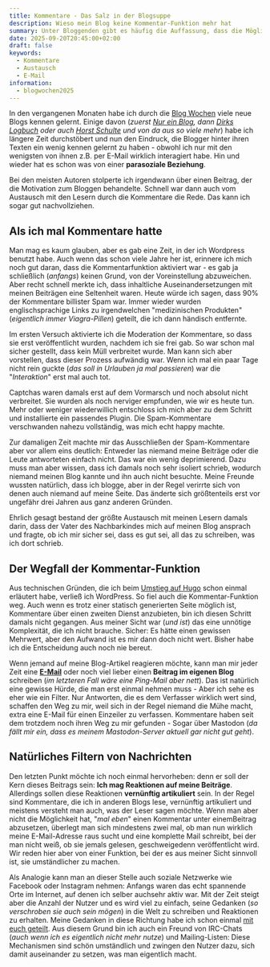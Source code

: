 ```yaml
---
title: Kommentare - Das Salz in der Blogsuppe
description: Wieso mein Blog keine Kommentar-Funktion mehr hat
summary: Unter Bloggenden gibt es häufig die Auffassung, dass die Möglichkeit Kommentare zu hinterlassen, ein essentieller Bestandteil in der Blogging-Szene sei. Der Austausch mit seinen Besuchern erzeugt einen gewissen Flow, bindet sie und belebt das ganze Hobby. Neben der Kommentar-Historie meines Blogs erkläre ich, warum ich das anders sehe und gut darauf verzichten kann.
date: 2025-09-20T20:45:00+02:00
draft: false
keywords:
  - Kommentare
  - Austausch
  - E-Mail
information:
  - blogwochen2025
---
```


In den vergangenen Monaten habe ich durch die [Blog Wochen](/tags/blogwochen2025) viele neue Blogs kennen gelernt. Einige davon (_zuerst [Nur ein Blog](https://nureinblog.at/), dann [Dirks Logbuch](https://deimeke.net/) oder auch [Horst Schulte](https://horstschulte.com) und von da aus so viele mehr_) habe ich längere Zeit durchstöbert und nun den Eindruck, die Blogger hinter ihren Texten ein wenig kennen gelernt zu haben - obwohl ich nur mit den wenigsten von ihnen z.B. per E-Mail wirklich interagiert habe. Hin und wieder hat es schon was von einer **parasoziale Beziehung**.

Bei den meisten Autoren stolperte ich irgendwann über einen Beitrag, der die Motivation zum Bloggen behandelte. Schnell war dann auch vom Austausch mit den Lesern durch die Kommentare die Rede. Das kann ich sogar gut nachvollziehen.


## Als ich mal Kommentare hatte
Man mag es kaum glauben, aber es gab eine Zeit, in der ich Wordpress benutzt habe. Auch wenn das schon viele Jahre her ist, erinnere ich mich noch gut daran, dass die Kommentarfunktion aktiviert war - es gab ja schließlich (_anfangs_) keinen Grund, von der Voreinstellung abzuweichen. Aber recht schnell merkte ich, dass inhaltliche Auseinandersetzungen mit meinen Beiträgen eine Seltenheit waren. Heute würde ich sagen, dass 90% der Kommentare billister Spam war. Immer wieder wurden englischsprachige Links zu irgendwelchen "medizinischen Produkten" (_eigentlich immer Viagra-Pillen_) geteilt, die ich dann händisch entfernte.

Im ersten Versuch aktivierte ich die Moderation der Kommentare, so dass sie erst veröffentlicht wurden, nachdem ich sie frei gab. So war schon mal sicher gestellt, dass kein Müll verbreitet wurde. Man kann sich aber vorstellen, dass dieser Prozess aufwändig war. Wenn ich mal ein paar Tage nicht rein guckte (_das soll in Urlauben ja mal passieren_) war die "_Interaktion_" erst mal auch tot.

Captchas waren damals erst auf dem Vormarsch und noch absolut nicht verbreitet. Sie wurden als noch nerviger empfunden, wie wir es heute tun. Mehr oder weniger wiederwillich entschloss ich mich aber zu dem Schritt und installierte ein passendes Plugin. Die Spam-Kommentare verschwanden nahezu vollständig, was mich echt happy machte.

Zur damaligen Zeit machte mir das Ausschließen der Spam-Kommentare aber vor allem eins deutlich: Entweder las niemand meine Beiträge oder die Leute antworteten einfach nicht. Das war ein wenig deprimierend. Dazu muss man aber wissen, dass ich damals noch sehr isoliert schrieb, wodurch niemand meinen Blog kannte und ihn auch nicht besuchte. Meine Freunde wussten natürlich, dass ich blogge, aber in der Regel verirrte sich von denen auch niemand auf meine Seite. Das änderte sich größtenteils erst vor ungefähr drei Jahren aus ganz anderen Gründen.

Ehrlich gesagt bestand der größte Austausch mit meinen Lesern damals darin, dass der Vater des Nachbarkindes mich auf meinen Blog ansprach und fragte, ob ich mir sicher sei, dass es gut sei, all das zu schreiben, was ich dort schrieb.


## Der Wegfall der Kommentar-Funktion
Aus technischen Gründen, die ich beim [Umstieg auf Hugo](/post/hallo-welt) schon einmal erläutert habe, verließ ich WordPress. So fiel auch die Kommentar-Funktion weg. Auch wenn es trotz einer statisch generierten Seite möglich ist, Kommentare über einen zweiten Dienst anzubieten, bin ich diesen Schritt damals nicht gegangen. Aus meiner Sicht war (_und ist_) das eine unnötige Komplexität, die ich nicht brauche. Sicher: Es hätte einen gewissen Mehrwert, aber den Aufwand ist es mir dann doch nicht wert. Bisher habe ich die Entscheidung auch noch nie bereut.

Wenn jemand auf meine Blog-Artikel reagieren möchte, kann man mir jeder Zeit eine [**E-Mail**](/contact/#e-mail) oder noch viel lieber einen **Beitrag im eigenen Blog** schreiben (_im letzteren Fall wäre eine Ping-Mail aber nett_). Das ist natürlich eine gewisse Hürde, die man erst einmal nehmen muss - Aber ich sehe es eher wie ein Filter. Nur Antworten, die es dem Verfasser wirklich wert sind, schaffen den Weg zu mir, weil sich in der Regel niemand die Mühe macht, extra eine E-Mail für einen Einzeiler zu verfassen. Kommentare haben seit dem trotzdem noch ihren Weg zu mir gefunden - Sogar über Mastodon (_da fällt mir ein, dass es meinem Mastodon-Server aktuell gar nicht gut geht_).


## Natürliches Filtern von Nachrichten
Den letzten Punkt möchte ich noch einmal hervorheben: denn er soll der Kern dieses Beitrags sein: **Ich mag Reaktionen auf meine Beiträge**. Allerdings sollen diese Reaktionen **vernünftig artikuliert** sein. In der Regel sind Kommentare, die ich in anderen Blogs lese, vernünftig artikuliert und meistens versteht man auch, was der Leser sagen möchte. Wenn man aber nicht die Möglichkeit hat, "_mal eben_" einen Kommentar unter einemBeitrag abzusetzen, überlegt man sich mindestens zwei mal, ob man nun wirklich meine E-Mail-Adresse raus sucht und eine komplette Mail schreibt, bei der man nicht weiß, ob sie jemals gelesen, geschweigedenn veröffentlicht wird. Wir reden hier aber von einer Funktion, bei der es aus meiner Sicht sinnvoll ist, sie umständlicher zu machen.

Als Analogie kann man an dieser Stelle auch soziale Netzwerke wie Facebook oder Instagram nehmen: Anfangs waren das echt spannende Orte im Internet, auf denen ich selber auchsehr aktiv war. Mit der Zeit steigt aber die Anzahl der Nutzer und es wird viel zu einfach, seine Gedanken (_so verschroben sie auch sein mögen_) in die Welt zu schreiben und Reaktionen zu erhalten. Meine Gedanken in diese Richtung habe ich schon einmal [mit euch geteilt](/post/wasunsantreibt). Aus diesem Grund bin ich auch ein Freund von IRC-Chats (_auch wenn ich es eigentlich nicht mehr nutze_) und Mailing-Listen: Diese Mechanismen sind schön umständlich und zwingen den Nutzer dazu, sich damit auseinander zu setzen, was man eigentlich macht.
